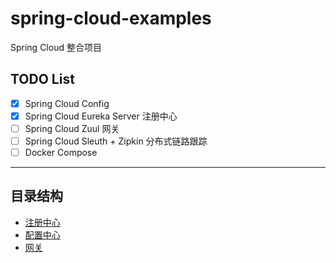 # spring-cloud-examples
Spring Cloud 整合项目


## TODO List

* [x] Spring Cloud Config
* [x] Spring Cloud Eureka Server 注册中心
* [ ] Spring Cloud Zuul 网关
* [ ] Spring Cloud Sleuth + Zipkin 分布式链路跟踪
* [ ] Docker Compose
--- 

## 目录结构

- [注册中心](registry)
- [配置中心](config)
- [网关](gateway)